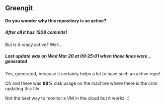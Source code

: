 ## Greengit

#### Do you wonder why this repository is so active?

##### After all it has 1208 commits!

But is it *really* active? Well...

##### Last update was on Wed Mar 20 at 09:25:01 when those lines were... generated

Yes, generated, because it certainly helps a lot to have such an active repo!

Oh and there was **88%** disk usage on the machine
where there is the cron updating this file.

Not the best way to monitor a VM in the cloud but it works! :)
